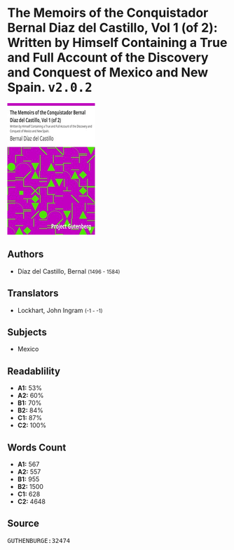 # The Memoirs of the Conquistador Bernal Diaz del Castillo, Vol 1 (of 2): Written by Himself Containing a True and Full Account of the Discovery and Conquest of Mexico and New Spain. <kbd>v2.0.2</kbd>

![](./cover.medium.jpg "")

## Authors


 - Díaz del Castillo, Bernal <small>(1496 - 1584)</small>

## Translators


 - Lockhart, John Ingram <small>(-1 - -1)</small>

## Subjects


 - Mexico

## Readablility


 - **A1:** 53%
 - **A2:** 60%
 - **B1:** 70%
 - **B2:** 84%
 - **C1:** 87%
 - **C2:** 100%

## Words Count


 - **A1:** 567
 - **A2:** 557
 - **B1:** 955
 - **B2:** 1500
 - **C1:** 628
 - **C2:** 4648

## Source


<kbd>GUTHENBURGE:32474</kbd>
